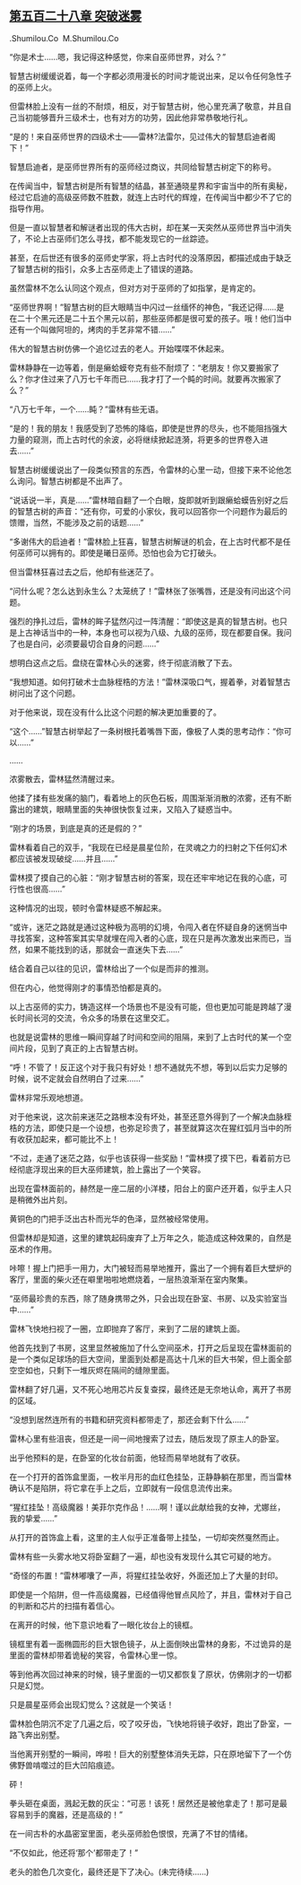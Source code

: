 ## [第五百二十八章 突破迷雾](https://www.xxbiquge.com/11_11222/8942492.html)


  .Shumilou.Co  M.Shumilou.Co

  “你是术士……嗯，我记得这种感觉，你来自巫师世界，对么？”

  智慧古树缓缓说着，每一个字都必须用漫长的时间才能说出来，足以令任何急性子的巫师上火。

  但雷林脸上没有一丝的不耐烦，相反，对于智慧古树，他心里充满了敬意，并且自己当初能够晋升三级术士，也有对方的功劳，因此他非常恭敬地行礼。

  “是的！来自巫师世界的四级术士——雷林?法雷尔，见过伟大的智慧启迪者阁下！”

  智慧启迪者，是巫师世界所有的巫师经过商议，共同给智慧古树定下的称号。

  在传闻当中，智慧古树是所有智慧的结晶，甚至通晓星界和宇宙当中的所有奥秘，经过它启迪的高级巫师数不胜数，就连上古时代的辉煌，在传闻当中都少不了它的指导作用。

  但是一直以智慧者和解谜者出现的伟大古树，却在某一天突然从巫师世界当中消失了，不论上古巫师们怎么寻找，都不能发现它的一丝踪迹。

  甚至，在后世还有很多的巫师史学家，将上古时代的没落原因，都描述成由于缺乏了智慧古树的指引，众多上古巫师走上了错误的道路。

  虽然雷林不怎么认同这个观点，但对方对于巫师的了如指掌，是肯定的。

  “巫师世界啊！”智慧古树的巨大眼睛当中闪过一丝缅怀的神色，“我还记得……是在二十个黑元还是二十五个黑元以前，那些巫师都是很可爱的孩子。哦！他们当中还有一个叫做阿坦的，烤肉的手艺非常不错……”

  伟大的智慧古树仿佛一个追忆过去的老人。开始喋喋不休起来。

  雷林静静在一边等着，倒是癞蛤蟆夸克有些不耐烦了：“老朋友！你又要搬家了么？你才住过来了八万七千年而已……我才打了一个盹的时间。就要再次搬家了么？”

  “八万七千年，一个……盹？”雷林有些无语。

  “是的！我的朋友！我感受到了恐怖的降临，即使是世界的尽头，也不能阻挡强大力量的窥测，而上古时代的余波，必将继续掀起涟漪，将更多的世界卷入进去……”

  智慧古树缓缓说出了一段类似预言的东西，令雷林的心里一动，但接下来不论他怎么询问。智慧古树都是不出声了。

  “说话说一半，真是……”雷林暗自翻了一个白眼，旋即就听到跟癞蛤蟆告别好之后的智慧古树的声音：“还有你，可爱的小家伙，我可以回答你一个问题作为最后的馈赠，当然，不能涉及之前的话题……”

  “多谢伟大的启迪者！”雷林脸上狂喜，智慧古树解谜的机会，在上古时代都不是任何巫师可以拥有的。即使是曦日巫师。恐怕也会为它打破头。

  但当雷林狂喜过去之后，他却有些迷茫了。

  “问什么呢？怎么达到永生么？太笼统了！”雷林张了张嘴唇，还是没有问出这个问题。

  强烈的挣扎过后，雷林的眸子猛然闪过一阵清醒：“即使这是真的智慧古树。也只是上古神话当中的一种，本身也可以视为八级、九级的巫师，现在都要自保。我问了也是白问，必须要最切合自身的问题……”

  想明白这点之后。盘绕在雷林心头的迷雾，终于彻底消散了下去。

  “我想知道。如何打破术士血脉桎梏的方法！”雷林深吸口气，握着拳，对着智慧古树问出了这个问题。

  对于他来说，现在没有什么比这个问题的解决更加重要的了。

  “这个……”智慧古树举起了一条树根托着嘴唇下面，像极了人类的思考动作：“你可以……”

  ……

  浓雾散去，雷林猛然清醒过来。

  他揉了揉有些发痛的脑门，看着地上的灰色石板，周围渐渐消散的浓雾，还有不断露出的建筑，眼睛里面的失神很快恢复过来，又陷入了疑惑当中。

  “刚才的场景，到底是真的还是假的？”

  雷林看着自己的双手，“我现在已经是晨星位阶，在灵魂之力的扫射之下任何幻术都应该被发现破绽……并且……”

  雷林摸了摸自己的心脏：“刚才智慧古树的答案，现在还牢牢地记在我的心底，可行性也很高……”

  这种情况的出现，顿时令雷林疑惑不解起来。

  “或许，迷茫之路就是通过这种极为高明的幻境，令闯入者在怀疑自身的迷惘当中寻找答案，这种答案其实早就埋在闯入者的心底，现在只是再次激发出来而已，当然，如果不能找到的话，那就会一直迷失下去……”

  结合着自己以往的见识，雷林给出了一个似是而非的推测。

  但在内心，他觉得刚才的事情恐怕都是真的。

  以上古巫师的实力，铸造这样一个场景也不是没有可能，但也更加可能是跨越了漫长时间长河的交流，令众多的场景在这里交汇。

  也就是说雷林的思维一瞬间穿越了时间和空间的阻隔，来到了上古时代的某一个空间片段，见到了真正的上古智慧古树。

  “呼！不管了！反正这个对于我只有好处！想不通就先不想，等到以后实力足够的时候，说不定就会自然明白了过来……”

  雷林非常乐观地想道。

  对于他来说，这次前来迷茫之路根本没有坏处，甚至还意外得到了一个解决血脉桎梏的方法，即使只是一个设想，也弥足珍贵了，甚至就算这次在猩红弧月当中的所有收获加起来，都可能比不上！

  “不过，走通了迷茫之路，似乎也该获得一些奖励！”雷林摸了摸下巴，看着前方已经彻底浮现出来的巨大巫师建筑，脸上露出了一个笑容。

  出现在雷林面前的，赫然是一座二层的小洋楼，阳台上的窗户还开着，似乎主人只是稍微外出片刻。

  黄铜色的门把手泛出古朴而光华的色泽，显然被经常使用。

  但雷林却是知道，这里的建筑起码废弃了上万年之久，能造成这种效果的，自然是巫术的作用。

  咔嚓！握上门把手一用力，大门被轻而易举地推开，露出了一个拥有着巨大壁炉的客厅，里面的柴火还在噼里啪啦地燃烧着，一层热浪渐渐在室内聚集。

  “巫师最珍贵的东西，除了随身携带之外，只会出现在卧室、书房、以及实验室当中……”

  雷林飞快地扫视了一圈，立即抛弃了客厅，来到了二层的建筑上面。

  他首先找到了书房，这里显然被施加了什么空间巫术，打开之后呈现在雷林面前的是一个类似足球场的巨大空间，里面到处都是高达十几米的巨大书架，但上面全部空空如也，只剩下一堆灰烬在隔间的缝隙里面。

  雷林翻了好几遍，又不死心地用芯片反复查探，最终还是无奈地认命，离开了书房的区域。

  “没想到居然连所有的书籍和研究资料都带走了，那还会剩下什么……”

  雷林心里有些沮丧，但还是一间一间地搜索了过去，随后发现了原主人的卧室。

  出乎他预料的是，在卧室的化妆台前面，他轻而易举地就有了收获。

  在一个打开的首饰盒里面，一枚半月形的血红色挂坠，正静静躺在那里，而当雷林确认不是陷阱，将它拿在手上之后，立即就有一段信息流传出来。

  “猩红挂坠！高级魔器！美菲尔克作品！……啊！谨以此献给我的女神，尤娜丝，我的挚爱……”

  从打开的首饰盒上看，这里的主人似乎正准备带上挂坠，一切却突然戛然而止。

  雷林有些一头雾水地又将卧室翻了一遍，却也没有发现什么其它可疑的地方。

  “奇怪的布置！”雷林嘟囔了一声，将猩红挂坠收好，外面还加上了大量的封印。

  即使是一个陷阱，但一件高级魔器，已经值得他冒点风险了，并且，雷林对于自己的判断和芯片的扫描有着信心。

  在离开的时候，他下意识地看了一眼化妆台上的镜框。

  镜框里有着一面椭圆形的巨大银色镜子，从上面倒映出雷林的身影，不过诡异的是里面的雷林却带着诡秘的笑容，令雷林心里一惊。

  等到他再次回过神来的时候，镜子里面的一切又都恢复了原状，仿佛刚才的一切都只是幻觉。

  只是晨星巫师会出现幻觉么？这就是一个笑话！

  雷林脸色阴沉不定了几遍之后，咬了咬牙齿，飞快地将镜子收好，跑出了卧室，一路飞奔出别墅。

  当他离开别墅的一瞬间，哗啦！巨大的别墅整体消失无踪，只在原地留下了一个仿佛野兽啃噬过的巨大凹陷痕迹。

  砰！

  拳头砸在桌面，溅起无数的灰尘：“可恶！该死！居然还是被他拿走了！那可是最容易到手的魔器，还是高级的！”

  在一间古朴的水晶密室里面，老头巫师脸色恨恨，充满了不甘的情绪。

  “不仅如此，他还将‘那个’都带走了！”

  老头的脸色几次变化，最终还是下了决心。(未完待续……)

  

